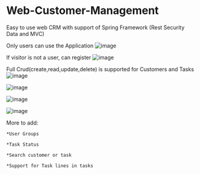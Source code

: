 # Web-Customer-Management
Easy to use web CRM with support of Spring Framework (Rest Security Data and MVC)

Only users can use the Application
![image](https://user-images.githubusercontent.com/32014951/198388754-87d875fb-3cd3-4f5e-b463-9cd2a38aae85.png)

If visitor is not a user, can register
![image](https://user-images.githubusercontent.com/32014951/198388807-5c668580-85dd-4a1a-bfd5-6311f118e262.png)


Full Crud(create,read,update,delete) is supported for Customers and Tasks
![image](https://user-images.githubusercontent.com/32014951/198388876-44c1a43f-aeed-4a42-8ba8-8cc25a522922.png)

![image](https://user-images.githubusercontent.com/32014951/198388930-81cb7845-d7f0-4681-8f42-ac5dd18a522a.png)

![image](https://user-images.githubusercontent.com/32014951/198388964-99bd026a-931f-4b6e-974c-84d302bce7fd.png)

![image](https://user-images.githubusercontent.com/32014951/198389020-9aa92a45-b29c-4449-8505-561a97ced5a8.png)


More to add:

	*User Groups
	
	*Task Status
	
	*Search customer or task
	
	*Support for Task lines in tasks 

